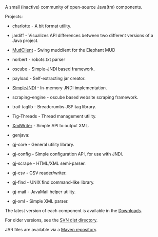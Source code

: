 A small (inactive) community of open-source Java(tm) components.

Projects:

  * charlotte - A bit format utility.
  * jardiff - Visualizes API differences between two different versions of a Java project.
  * [MudClient](MudClient.md) - Swing mudclient for the Elephant MUD
  * norbert - robots.txt parser
  * oscube - Simple-JNDI based framework.
  * payload - Self-extracting jar creator.
  * [SimpleJNDI](SimpleJNDI.md) - In-memory JNDI implementation.
  * scraping–engine - oscube based website scraping framework.
  * trail-taglib - Breadcrumbs JSP tag library.
  * Tig-Threads - Thread management utility.
  * [XmlWriter](XmlWriter.md) - Simple API to output XML.

  * genjava:
  * gj-core - General utility library.
  * gj-config - Simple configuration API, for use with JNDI.
  * gj-scrape - HTML/XML semi-parser.
  * gj-csv - CSV reader/writer.
  * gj-find - UNIX find command-like library.
  * gj-mail - JavaMail helper utility.
  * gj-xml - Simple XML parser.

The latest version of each component is available in the [Downloads](http://code.google.com/p/osjava/downloads/list).

For older versions, see the [SVN dist directory](http://osjava.googlecode.com/svn/dist/releases/official/).

JAR files are available via a [Maven repository](http://osjava.googlecode.com/svn/dist/maven/).